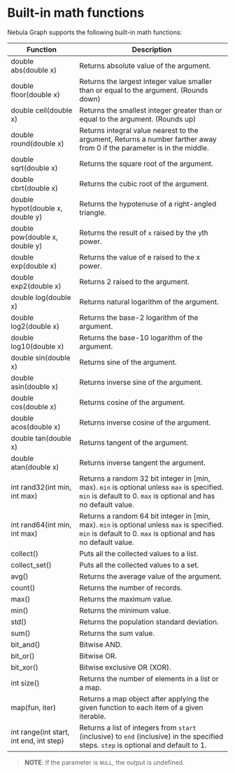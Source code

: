 # Built-in math functions

Nebula Graph supports the following built-in math functions:

Function| Description |
----  |  ----|
double abs(double x) | Returns absolute value of the argument. |
double floor(double x) | Returns the largest integer value smaller than or equal to the argument. (Rounds down)|
double ceil(double x) | Returns the smallest integer greater than or equal to the argument. (Rounds up) |
double round(double x) | Returns integral value nearest to the argument, Returns a number farther away from 0 if the parameter is in the middle.|
double sqrt(double x) | Returns the square root of the argument. |
double cbrt(double x) | Returns the cubic root of the argument. |
double hypot(double x, double y) | Returns the hypotenuse of a right-angled triangle. |
double pow(double x, double y) | Returns the result of `x` raised by the `y`th power. |
double exp(double x) | Returns the value of e raised to the x power. |
double exp2(double x) | Returns 2 raised to the argument. |
double log(double x) | Returns natural logarithm of the argument. |
double log2(double x) | Returns the base-2 logarithm of the argument. |
double log10(double x) | Returns the base-10 logarithm of the argument. |
double sin(double x) | Returns sine of the argument. |
double asin(double x) | Returns inverse sine of the argument.|
double cos(double x) | Returns cosine of the argument. |
double acos(double x) | Returns inverse cosine of the argument. |
double tan(double x) | Returns tangent of the argument. |
double atan(double x) | Returns inverse tangent the argument. |
int rand32(int min, int max) | Returns a random 32 bit integer in [min, max). `min` is optional unless `max` is specified. `min` is default to 0. `max` is optional and has no default value.|
int rand64(int min, int max) | Returns a random 64 bit integer in [min, max). `min` is optional unless `max` is specified. `min` is default to 0. `max` is optional and has no default value.|
collect() | Puts all the collected values to a list.|
collect_set() | Puts all the collected values to a set.|
avg() | Returns the average value of the argument.|
count() | Returns the number of records.|
max() | Returns the maximum value.|
min() | Returns the minimum value.|
std() | Returns the population standard deviation.|
sum() | Returns the sum value.|
bit_and() | Bitwise AND.|
bit_or() | Bitwise OR.|
bit_xor() | Bitwise exclusive OR (XOR).|
int size() | Returns the number of elements in a list or a map.|
map(fun, iter) | Returns a map object after applying the given function to each item of a given iterable.|
int range(int start, int end, int step) | Returns a list of integers from `start` (inclusive) to `end` (inclusive) in the specified steps. `step` is optional and default to 1.|

> **NOTE**: If the parameter is `NULL`, the output is undefined.

<!-- int sign(double x) | returns the signum of the given number: 0 if the number is 0, -1 for any negative number,
and 1 for any positive number.|
double e()  | returns the base of the natural logarithm, e. |
double pi() | the mathematical constant pi (3.141592653589793) |
double radians() | converts degrees to radians.  radians(180) returns 3.141592653589793 |

-->